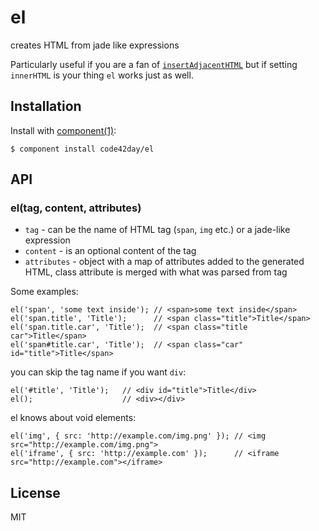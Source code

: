 
# el

creates HTML from jade like expressions

Particularly useful if you are a fan of [`insertAdjacentHTML`][1] but if setting `innerHTML` is your
thing `el` works just as well.

## Installation

  Install with [component(1)](http://component.io):

    $ component install code42day/el

## API

### el(tag, content, attributes)

- `tag` - can be the name of HTML tag (`span`, `img` etc.) or a jade-like expression
- `content` - is an optional content of the tag
- `attributes` - object with a map of attributes added to the generated HTML, class attribute is
  merged with what was parsed from tag

Some examples:

    el('span', 'some text inside'); // <span>some text inside</span>
    el('span.title', 'Title');      // <span class="title">Title</span>
    el('span.title.car', 'Title');  // <span class="title car">Title</span>
    el('span#title.car', 'Title');  // <span class="car" id="title">Title</span>

you can skip the tag name if you want `div`:

    el('#title', 'Title');   // <div id="title">Title</div>
    el();                    // <div></div>

el knows about void elements:

    el('img', { src: 'http://example.com/img.png' }); // <img src="http://example.com/img.png">
    el('iframe', { src: 'http://example.com' });      // <iframe src="http://example.com"></iframe>


## License

  MIT

[1]: https://developer.mozilla.org/en-US/docs/Web/API/Element.insertAdjacentHTML
